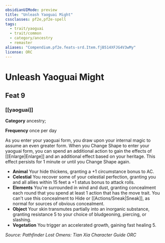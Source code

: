 ```yaml
---
obsidianUIMode: preview
title: "Unleash Yaoguai Might"
cssclasses: pf2e,pf2e-spell
tags:
  - trait/yaoguai
  - trait/common
  - category/ancestry
  - remaster
aliases: "Compendium.pf2e.feats-srd.Item.fjB514XFJG4V3wMy"
license: ORC
---
```

# Unleash Yaoguai Might
## Feat 9
### [[yaoguai]]

**Category** ancestry; 




**Frequency** once per day

As you enter your yaoguai form, you draw upon your internal magic to assume an even greater form. When you Change Shape to enter your yaoguai form, you can spend an additional action to gain the effects of [[Enlarge|Enlarge]] and an additional effect based on your heritage. This effect persists for 1 minute or until you Change Shape again.

*   **Animal** Your hide thickens, granting a +1 circumstance bonus to AC.
*   **Celestial** You recover some of your celestial perfection, granting you and all allies within 15 feet a +1 status bonus to attack rolls.
*   **Elements** You're surrounded in wind and dust, granting concealment each round that you spend at least 1 action that has the move trait. You can't use this concealment to Hide or [[Actions/Sneak|Sneak]], as normal for sources of obvious concealment.
*   **Object** Your skin transmutes partially into an inorganic substance, granting resistance 5 to your choice of bludgeoning, piercing, or slashing.
*   **Vegetation** You trigger an accelerated growth, gaining fast healing 5.

*Source: Pathfinder Lost Omens: Tian Xia Character Guide*
*ORC*